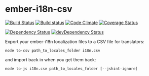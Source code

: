 # ember-i18n-csv
[![Build Status](https://travis-ci.org/kellyselden/ember-i18n-csv.svg?branch=master)](https://travis-ci.org/kellyselden/ember-i18n-csv)
[![Build status](https://ci.appveyor.com/api/projects/status/v4eagpd8k731oyul/branch/master?svg=true)](https://ci.appveyor.com/project/kellyselden/ember-i18n-csv/branch/master)
[![Code Climate](https://codeclimate.com/github/kellyselden/ember-i18n-csv/badges/gpa.svg)](https://codeclimate.com/github/kellyselden/ember-i18n-csv)
[![Coverage Status](https://coveralls.io/repos/kellyselden/ember-i18n-csv/badge.svg?branch=master&service=github)](https://coveralls.io/github/kellyselden/ember-i18n-csv?branch=master)

[![Dependency Status](https://david-dm.org/kellyselden/ember-i18n-csv.svg)](https://david-dm.org/kellyselden/ember-i18n-csv)
[![devDependency Status](https://david-dm.org/kellyselden/ember-i18n-csv/dev-status.svg)](https://david-dm.org/kellyselden/ember-i18n-csv#info=devDependencies)

Export your ember-i18n localization files to a CSV file for translators:

```
node to-csv path_to_locales_folder i18n.csv
```

and import back in when you get them back:

```
node to-js i18n.csv path_to_locales_folder [--jshint-ignore]
```

